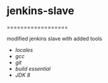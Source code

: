 # jenkins-slave
==================

modified jenkins slave
with added tools

* *locales*
* *gcc*
* *git*
* *build essential*
* *JDK 8*
